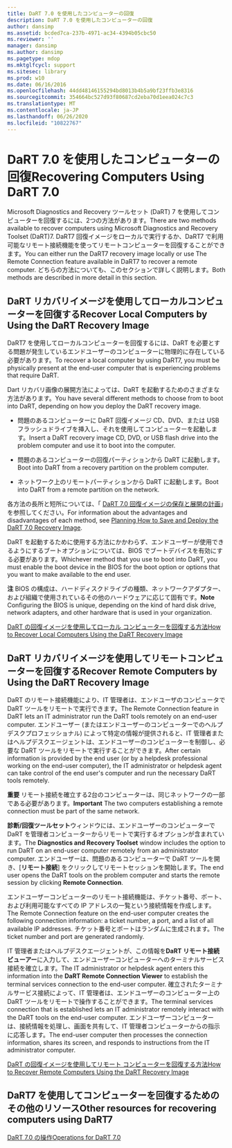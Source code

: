 ```yaml
---
title: DaRT 7.0 を使用したコンピューターの回復
description: DaRT 7.0 を使用したコンピューターの回復
author: dansimp
ms.assetid: bcded7ca-237b-4971-ac34-4394b05cbc50
ms.reviewer: ''
manager: dansimp
ms.author: dansimp
ms.pagetype: mdop
ms.mktglfcycl: support
ms.sitesec: library
ms.prod: w10
ms.date: 06/16/2016
ms.openlocfilehash: 44dd48146155294bd8013b4b5a9bf23ffb3e8316
ms.sourcegitcommit: 354664bc527d93f80687cd2eba70d1eea024c7c3
ms.translationtype: MT
ms.contentlocale: ja-JP
ms.lasthandoff: 06/26/2020
ms.locfileid: "10822767"
---
```

# <span data-ttu-id="02393-103">DaRT 7.0 を使用したコンピューターの回復</span><span class="sxs-lookup"><span data-stu-id="02393-103">Recovering Computers Using DaRT 7.0</span></span>


<span data-ttu-id="02393-104">Microsoft Diagnostics and Recovery ツールセット (DaRT) 7 を使用してコンピューターを回復するには、2つの方法があります。</span><span class="sxs-lookup"><span data-stu-id="02393-104">There are two methods available to recover computers using Microsoft Diagnostics and Recovery Toolset (DaRT)7.</span></span> <span data-ttu-id="02393-105">DaRT7 回復イメージをローカルで実行するか、DaRT7 で利用可能なリモート接続機能を使ってリモートコンピューターを回復することができます。</span><span class="sxs-lookup"><span data-stu-id="02393-105">You can either run the DaRT7 recovery image locally or use The Remote Connection feature available in DaRT7 to recover a remote computer.</span></span> <span data-ttu-id="02393-106">どちらの方法についても、このセクションで詳しく説明します。</span><span class="sxs-lookup"><span data-stu-id="02393-106">Both methods are described in more detail in this section.</span></span>

## <span data-ttu-id="02393-107">DaRT リカバリイメージを使用してローカルコンピューターを回復する</span><span class="sxs-lookup"><span data-stu-id="02393-107">Recover Local Computers by Using the DaRT Recovery Image</span></span>


<span data-ttu-id="02393-108">DaRT7 を使用してローカルコンピューターを回復するには、DaRT を必要とする問題が発生しているエンドユーザーのコンピューターに物理的に存在している必要があります。</span><span class="sxs-lookup"><span data-stu-id="02393-108">To recover a local computer by using DaRT7, you must be physically present at the end-user computer that is experiencing problems that require DaRT.</span></span>

<span data-ttu-id="02393-109">Dart リカバリ画像の展開方法によっては、DaRT を起動するためのさまざまな方法があります。</span><span class="sxs-lookup"><span data-stu-id="02393-109">You have several different methods to choose from to boot into DaRT, depending on how you deploy the DaRT recovery image.</span></span>

-   <span data-ttu-id="02393-110">問題のあるコンピューターに DaRT 回復イメージ CD、DVD、または USB フラッシュドライブを挿入し、それを使用してコンピューターを起動します。</span><span class="sxs-lookup"><span data-stu-id="02393-110">Insert a DaRT recovery image CD, DVD, or USB flash drive into the problem computer and use it to boot into the computer.</span></span>

-   <span data-ttu-id="02393-111">問題のあるコンピューターの回復パーティションから DaRT に起動します。</span><span class="sxs-lookup"><span data-stu-id="02393-111">Boot into DaRT from a recovery partition on the problem computer.</span></span>

-   <span data-ttu-id="02393-112">ネットワーク上のリモートパーティションから DaRT に起動します。</span><span class="sxs-lookup"><span data-stu-id="02393-112">Boot into DaRT from a remote partition on the network.</span></span>

<span data-ttu-id="02393-113">各方法の長所と短所については、「 [DaRT 7.0 回復イメージの保存と展開の計画](planning-how-to-save-and-deploy-the-dart-70-recovery-image.md)」を参照してください。</span><span class="sxs-lookup"><span data-stu-id="02393-113">For information about the advantages and disadvantages of each method, see [Planning How to Save and Deploy the DaRT 7.0 Recovery Image](planning-how-to-save-and-deploy-the-dart-70-recovery-image.md).</span></span>

<span data-ttu-id="02393-114">DaRT を起動するために使用する方法にかかわらず、エンドユーザーが使用できるようにするブートオプションについては、BIOS でブートデバイスを有効にする必要があります。</span><span class="sxs-lookup"><span data-stu-id="02393-114">Whichever method that you use to boot into DaRT, you must enable the boot device in the BIOS for the boot option or options that you want to make available to the end user.</span></span>

<span data-ttu-id="02393-115">**注** BIOS の構成は、ハードディスクドライブの種類、ネットワークアダプター、および組織で使用されているその他のハードウェアに応じて固有です。</span><span class="sxs-lookup"><span data-stu-id="02393-115">**Note** Configuring the BIOS is unique, depending on the kind of hard disk drive, network adapters, and other hardware that is used in your organization.</span></span>

 

[<span data-ttu-id="02393-116">DaRT の回復イメージを使用してローカル コンピューターを回復する方法</span><span class="sxs-lookup"><span data-stu-id="02393-116">How to Recover Local Computers Using the DaRT Recovery Image</span></span>](how-to-recover-local-computers-using-the-dart-recovery-image-dart-7.md)

## <span data-ttu-id="02393-117">DaRT リカバリイメージを使用してリモートコンピューターを回復する</span><span class="sxs-lookup"><span data-stu-id="02393-117">Recover Remote Computers by Using the DaRT Recovery Image</span></span>


<span data-ttu-id="02393-118">DaRT のリモート接続機能により、IT 管理者は、エンドユーザのコンピュータで DaRT ツールをリモートで実行できます。</span><span class="sxs-lookup"><span data-stu-id="02393-118">The Remote Connection feature in DaRT lets an IT administrator run the DaRT tools remotely on an end-user computer.</span></span> <span data-ttu-id="02393-119">エンドユーザー (またはエンドユーザーのコンピューターでのヘルプデスクプロフェッショナル) によって特定の情報が提供されると、IT 管理者またはヘルプデスクエージェントは、エンドユーザーのコンピューターを制御し、必要な DaRT ツールをリモートで実行することができます。</span><span class="sxs-lookup"><span data-stu-id="02393-119">After certain information is provided by the end user (or by a helpdesk professional working on the end-user computer), the IT administrator or helpdesk agent can take control of the end user's computer and run the necessary DaRT tools remotely.</span></span>

<span data-ttu-id="02393-120">**重要** リモート接続を確立する2台のコンピューターは、同じネットワークの一部である必要があります。</span><span class="sxs-lookup"><span data-stu-id="02393-120">**Important** The two computers establishing a remote connection must be part of the same network.</span></span>

 

<span data-ttu-id="02393-121">**診断/回復ツールセット**ウィンドウには、エンドユーザーのコンピューターで DaRT を管理者コンピューターからリモートで実行するオプションが含まれています。</span><span class="sxs-lookup"><span data-stu-id="02393-121">The **Diagnostics and Recovery Toolset** window includes the option to run DaRT on an end-user computer remotely from an administrator computer.</span></span> <span data-ttu-id="02393-122">エンドユーザーは、問題のあるコンピューターで DaRT ツールを開き、[**リモート接続**] をクリックしてリモートセッションを開始します。</span><span class="sxs-lookup"><span data-stu-id="02393-122">The end user opens the DaRT tools on the problem computer and starts the remote session by clicking **Remote Connection**.</span></span>

<span data-ttu-id="02393-123">エンドユーザーコンピューターのリモート接続機能は、チケット番号、ポート、および利用可能なすべての IP アドレスの一覧という接続情報を作成します。</span><span class="sxs-lookup"><span data-stu-id="02393-123">The Remote Connection feature on the end-user computer creates the following connection information: a ticket number, a port, and a list of all available IP addresses.</span></span> <span data-ttu-id="02393-124">チケット番号とポートはランダムに生成されます。</span><span class="sxs-lookup"><span data-stu-id="02393-124">The ticket number and port are generated randomly.</span></span>

<span data-ttu-id="02393-125">IT 管理者またはヘルプデスクエージェントが、この情報を**DaRT リモート接続ビューアー**に入力して、エンドユーザーコンピューターへのターミナルサービス接続を確立します。</span><span class="sxs-lookup"><span data-stu-id="02393-125">The IT administrator or helpdesk agent enters this information into the **DaRT Remote Connection Viewer** to establish the terminal services connection to the end-user computer.</span></span> <span data-ttu-id="02393-126">確立されたターミナルサービス接続によって、IT 管理者は、エンドユーザーのコンピューター上の DaRT ツールをリモートで操作することができます。</span><span class="sxs-lookup"><span data-stu-id="02393-126">The terminal services connection that is established lets an IT administrator remotely interact with the DaRT tools on the end-user computer.</span></span> <span data-ttu-id="02393-127">エンドユーザーコンピューターは、接続情報を処理し、画面を共有して、IT 管理者コンピューターからの指示に応答します。</span><span class="sxs-lookup"><span data-stu-id="02393-127">The end-user computer then processes the connection information, shares its screen, and responds to instructions from the IT administrator computer.</span></span>

[<span data-ttu-id="02393-128">DaRT の回復イメージを使用してリモート コンピューターを回復する方法</span><span class="sxs-lookup"><span data-stu-id="02393-128">How to Recover Remote Computers Using the DaRT Recovery Image</span></span>](how-to-recover-remote-computers-using-the-dart-recovery-image-dart-7.md)

## <span data-ttu-id="02393-129">DaRT7 を使用してコンピューターを回復するためのその他のリソース</span><span class="sxs-lookup"><span data-stu-id="02393-129">Other resources for recovering computers using DaRT7</span></span>


[<span data-ttu-id="02393-130">DaRT 7.0 の操作</span><span class="sxs-lookup"><span data-stu-id="02393-130">Operations for DaRT 7.0</span></span>](operations-for-dart-70-new-ia.md)

 

 






